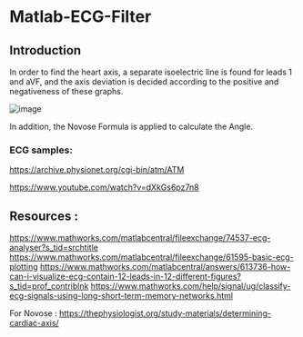# Matlab-ECG-Filter

## Introduction
In order to find the heart axis, a separate isoelectric line is found for leads 1 and aVF, and the axis deviation is decided according to the positive and negativeness of these graphs.

![image](https://user-images.githubusercontent.com/54783062/164467350-2dfa830b-a9e9-4757-b829-a9890716ca4a.png)

In addition, the Novose Formula is applied to calculate the Angle.

### ECG samples:
https://archive.physionet.org/cgi-bin/atm/ATM

https://www.youtube.com/watch?v=dXkGs6pz7n8

## Resources :
https://www.mathworks.com/matlabcentral/fileexchange/74537-ecg-analyser?s_tid=srchtitle
https://www.mathworks.com/matlabcentral/fileexchange/61595-basic-ecg-plotting
https://www.mathworks.com/matlabcentral/answers/613736-how-can-i-visualize-ecg-contain-12-leads-in-12-different-figures?s_tid=prof_contriblnk
https://www.mathworks.com/help/signal/ug/classify-ecg-signals-using-long-short-term-memory-networks.html

For Novose : 
https://thephysiologist.org/study-materials/determining-cardiac-axis/
